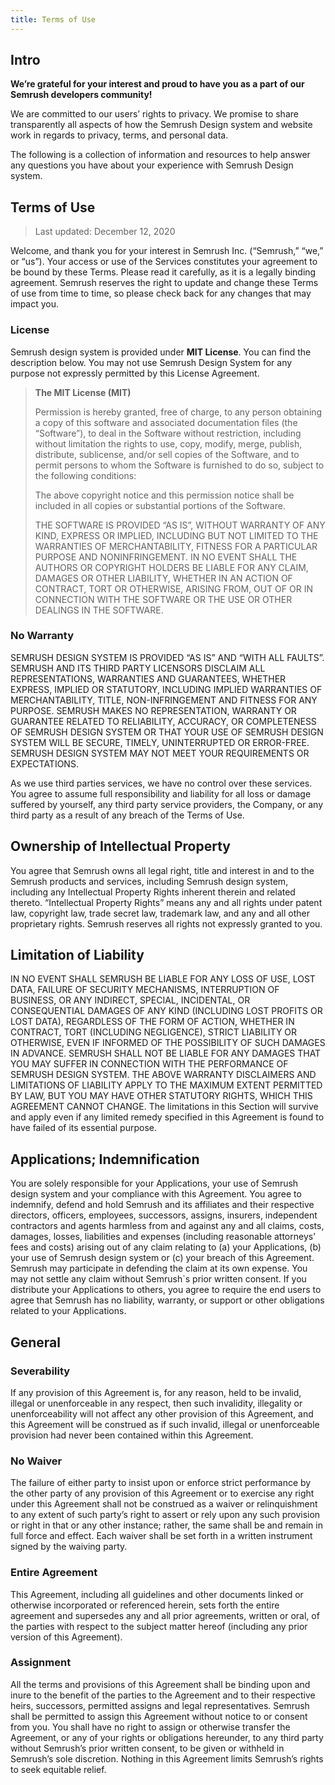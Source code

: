```yaml
---
title: Terms of Use
---
```


## Intro

**We’re grateful for your interest and proud to have you as a part of our Semrush developers community!**

We are committed to our users’ rights to privacy. We promise to share transparently all aspects of how the Semrush Design system and website work in regards to privacy, terms, and personal data.

The following is a collection of information and resources to help answer any questions you have about your experience with Semrush Design system.

## Terms of Use

> Last updated: December 12, 2020

Welcome, and thank you for your interest in Semrush Inc. (“Semrush,” “we,” or “us”). Your access or use of the Services constitutes your agreement to be bound by these Terms. Please read it carefully, as it is a legally binding agreement. Semrush reserves the right to update and change these Terms of use from time to time, so please check back for any changes that may impact you.

### License

Semrush design system is provided under **MIT License**. You can find the description below. You may not use Semrush Design System for any purpose not expressly permitted by this License Agreement.

> **The MIT License (MIT)**
>
> Permission is hereby granted, free of charge, to any person obtaining a copy of this software and associated documentation files (the “Software”), to deal in the Software without restriction, including without limitation the rights to use, copy, modify, merge, publish, distribute, sublicense, and/or sell copies of the Software, and to permit persons to whom the Software is furnished to do so, subject to the following conditions:
>
> The above copyright notice and this permission notice shall be included in all copies or substantial portions of the Software.
>
> THE SOFTWARE IS PROVIDED “AS IS”, WITHOUT WARRANTY OF ANY KIND, EXPRESS OR IMPLIED, INCLUDING BUT NOT LIMITED TO THE WARRANTIES OF MERCHANTABILITY, FITNESS FOR A PARTICULAR PURPOSE AND NONINFRINGEMENT. IN NO EVENT SHALL THE AUTHORS OR COPYRIGHT HOLDERS BE LIABLE FOR ANY CLAIM, DAMAGES OR OTHER LIABILITY, WHETHER IN AN ACTION OF CONTRACT, TORT OR OTHERWISE, ARISING FROM, OUT OF OR IN CONNECTION WITH THE SOFTWARE OR THE USE OR OTHER DEALINGS IN THE SOFTWARE.

### No Warranty

SEMRUSH DESIGN SYSTEM IS PROVIDED “AS IS” AND “WITH ALL FAULTS”. SEMRUSH AND ITS THIRD PARTY LICENSORS DISCLAIM ALL REPRESENTATIONS, WARRANTIES AND GUARANTEES, WHETHER EXPRESS, IMPLIED OR STATUTORY, INCLUDING IMPLIED WARRANTIES OF MERCHANTABILITY, TITLE, NON-INFRINGEMENT AND FITNESS FOR ANY PURPOSE. SEMRUSH MAKES NO REPRESENTATION, WARRANTY OR GUARANTEE RELATED TO RELIABILITY, ACCURACY, OR COMPLETENESS OF SEMRUSH DESIGN SYSTEM OR THAT YOUR USE OF SEMRUSH DESIGN SYSTEM WILL BE SECURE, TIMELY, UNINTERRUPTED OR ERROR-FREE. SEMRUSH DESIGN SYSTEM MAY NOT MEET YOUR REQUIREMENTS OR EXPECTATIONS.

As we use third parties services, we have no control over these services. You agree to assume full responsibility and liability for all loss or damage suffered by yourself, any third party service providers, the Company, or any third party as a result of any breach of the Terms of Use.

## Ownership of Intellectual Property

You agree that Semrush owns all legal right, title and interest in and to the Semrush products and services, including Semrush design system, including any Intellectual Property Rights inherent therein and related thereto. “Intellectual Property Rights” means any and all rights under patent law, copyright law, trade secret law, trademark law, and any and all other proprietary rights. Semrush reserves all rights not expressly granted to you.

## Limitation of Liability

IN NO EVENT SHALL SEMRUSH BE LIABLE FOR ANY LOSS OF USE, LOST DATA, FAILURE OF SECURITY MECHANISMS, INTERRUPTION OF BUSINESS, OR ANY INDIRECT, SPECIAL, INCIDENTAL, OR CONSEQUENTIAL DAMAGES OF ANY KIND (INCLUDING LOST PROFITS OR LOST DATA), REGARDLESS OF THE FORM OF ACTION, WHETHER IN CONTRACT, TORT (INCLUDING NEGLIGENCE), STRICT LIABILITY OR OTHERWISE, EVEN IF INFORMED OF THE POSSIBILITY OF SUCH DAMAGES IN ADVANCE. SEMRUSH SHALL NOT BE LIABLE FOR ANY DAMAGES THAT YOU MAY SUFFER IN CONNECTION WITH THE PERFORMANCE OF SEMRUSH DESIGN SYSTEM. THE ABOVE WARRANTY DISCLAIMERS AND LIMITATIONS OF LIABILITY APPLY TO THE MAXIMUM EXTENT PERMITTED BY LAW, BUT YOU MAY HAVE OTHER STATUTORY RIGHTS, WHICH THIS AGREEMENT CANNOT CHANGE. The limitations in this Section will survive and apply even if any limited remedy specified in this Agreement is found to have failed of its essential purpose.

## Applications; Indemnification

You are solely responsible for your Applications, your use of Semrush design system and your compliance with this Agreement. You agree to indemnify, defend and hold Semrush and its affiliates and their respective directors, officers, employees, successors, assigns, insurers, independent contractors and agents harmless from and against any and all claims, costs, damages, losses, liabilities and expenses (including reasonable attorneys’ fees and costs) arising out of any claim relating to (a) your Applications, (b) your use of Semrush design system or (c) your breach of this Agreement. Semrush may participate in defending the claim at its own expense. You may not settle any claim without Semrush`s prior written consent. If you distribute your Applications to others, you agree to require the end users to agree that Semrush has no liability, warranty, or support or other obligations related to your Applications.

## General

### Severability

If any provision of this Agreement is, for any reason, held to be invalid, illegal or unenforceable in any respect, then such invalidity, illegality or unenforceability will not affect any other provision of this Agreement, and this Agreement will be construed as if such invalid, illegal or unenforceable provision had never been contained within this Agreement.

### No Waiver

The failure of either party to insist upon or enforce strict performance by the other party of any provision of this Agreement or to exercise any right under this Agreement shall not be construed as a waiver or relinquishment to any extent of such party’s right to assert or rely upon any such provision or right in that or any other instance; rather, the same shall be and remain in full force and effect. Each waiver shall be set forth in a written instrument signed by the waiving party.

### Entire Agreement

This Agreement, including all guidelines and other documents linked or otherwise incorporated or referenced herein, sets forth the entire agreement and supersedes any and all prior agreements, written or oral, of the parties with respect to the subject matter hereof (including any prior version of this Agreement).

### Assignment

All the terms and provisions of this Agreement shall be binding upon and inure to the benefit of the parties to the Agreement and to their respective heirs, successors, permitted assigns and legal representatives. Semrush shall be permitted to assign this Agreement without notice to or consent from you. You shall have no right to assign or otherwise transfer the Agreement, or any of your rights or obligations hereunder, to any third party without Semrush’s prior written consent, to be given or withheld in Semrush’s sole discretion.
Nothing in this Agreement limits Semrush’s rights to seek equitable relief.
